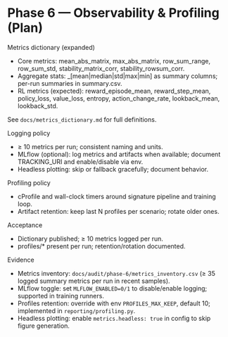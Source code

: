 # Phase 6 — Observability & Profiling (Plan)

Metrics dictionary (expanded)
- Core metrics: mean_abs_matrix, max_abs_matrix, row_sum_range, row_sum_std,
  stability_matrix_corr, stability_rowsum_corr.
- Aggregate stats: <metric>_[mean|median|std|max|min] as summary columns; per-run summaries in summary.csv.
- RL metrics (expected): reward_episode_mean, reward_step_mean, policy_loss, value_loss,
  entropy, action_change_rate, lookback_mean, lookback_std.

See `docs/metrics_dictionary.md` for full definitions.

Logging policy
- ≥ 10 metrics per run; consistent naming and units.
- MLflow (optional): log metrics and artifacts when available; document TRACKING_URI and enable/disable via env.
- Headless plotting: skip or fallback gracefully; document behavior.

Profiling policy
- cProfile and wall-clock timers around signature pipeline and training loop.
- Artifact retention: keep last N profiles per scenario; rotate older ones.

Acceptance
- Dictionary published; ≥ 10 metrics logged per run.
- profiles/* present per run; retention/rotation documented.

Evidence
- Metrics inventory: `docs/audit/phase-6/metrics_inventory.csv` (≥ 35 logged summary metrics per run in recent samples).
 - MLflow toggle: set `MLFLOW_ENABLED=0/1` to disable/enable logging; supported in training runners.
 - Profiles retention: override with env `PROFILES_MAX_KEEP`, default 10; implemented in `reporting/profiling.py`.
 - Headless plotting: enable `metrics.headless: true` in config to skip figure generation.
